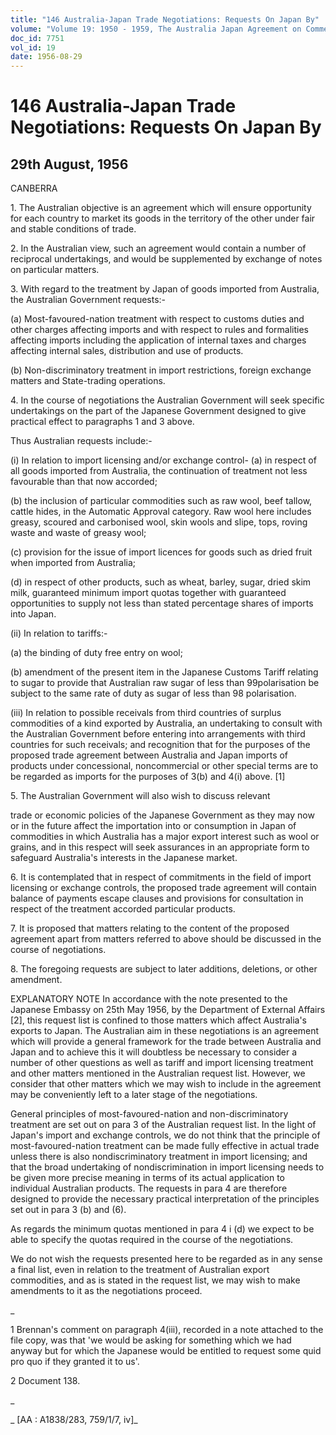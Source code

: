 ```yaml
---
title: "146 Australia-Japan Trade Negotiations: Requests On Japan By"
volume: "Volume 19: 1950 - 1959, The Australia Japan Agreement on Commerce"
doc_id: 7751
vol_id: 19
date: 1956-08-29
---
```


# 146 Australia-Japan Trade Negotiations: Requests On Japan By

## 29th August, 1956

CANBERRA

1\. The Australian objective is an agreement which will ensure opportunity for each country to market its goods in the territory of the other under fair and stable conditions of trade.

2\. In the Australian view, such an agreement would contain a number of reciprocal undertakings, and would be supplemented by exchange of notes on particular matters.

3\. With regard to the treatment by Japan of goods imported from Australia, the Australian Government requests:-

(a) Most-favoured-nation treatment with respect to customs duties and other charges affecting imports and with respect to rules and formalities affecting imports including the application of internal taxes and charges affecting internal sales, distribution and use of products.

(b) Non-discriminatory treatment in import restrictions, foreign exchange matters and State-trading operations.

4\. In the course of negotiations the Australian Government will seek specific undertakings on the part of the Japanese Government designed to give practical effect to paragraphs 1 and 3 above.

Thus Australian requests include:-

(i) In relation to import licensing and/or exchange control- (a) in respect of all goods imported from Australia, the continuation of treatment not less favourable than that now accorded;

(b) the inclusion of particular commodities such as raw wool, beef tallow, cattle hides, in the Automatic Approval category. Raw wool here includes greasy, scoured and carbonised wool, skin wools and slipe, tops, roving waste and waste of greasy wool;

(c) provision for the issue of import licences for goods such as dried fruit when imported from Australia;

(d) in respect of other products, such as wheat, barley, sugar, dried skim milk, guaranteed minimum import quotas together with guaranteed opportunities to supply not less than stated percentage shares of imports into Japan.

(ii) In relation to tariffs:-

(a) the binding of duty free entry on wool;

(b) amendment of the present item in the Japanese Customs Tariff relating to sugar to provide that Australian raw sugar of less than 99polarisation be subject to the same rate of duty as sugar of less than 98 polarisation.

(iii) In relation to possible receivals from third countries of surplus commodities of a kind exported by Australia, an undertaking to consult with the Australian Government before entering into arrangements with third countries for such receivals; and recognition that for the purposes of the proposed trade agreement between Australia and Japan imports of products under concessional, noncommercial or other special terms are to be regarded as imports for the purposes of 3(b) and 4(i) above. [1]

5\. The Australian Government will also wish to discuss relevant 

trade or economic policies of the Japanese Government as they may now or in the future affect the importation into or consumption in Japan of commodities in which Australia has a major export interest such as wool or grains, and in this respect will seek assurances in an appropriate form to safeguard Australia's interests in the Japanese market.

6\. It is contemplated that in respect of commitments in the field of import licensing or exchange controls, the proposed trade agreement will contain balance of payments escape clauses and provisions for consultation in respect of the treatment accorded particular products.

7\. It is proposed that matters relating to the content of the proposed agreement apart from matters referred to above should be discussed in the course of negotiations.

8\. The foregoing requests are subject to later additions, deletions, or other amendment.

EXPLANATORY NOTE In accordance with the note presented to the Japanese Embassy on 25th May 1956, by the Department of External Affairs [2], this request list is confined to those matters which affect Australia's exports to Japan. The Australian aim in these negotiations is an agreement which will provide a general framework for the trade between Australia and Japan and to achieve this it will doubtless be necessary to consider a number of other questions as well as tariff and import licensing treatment and other matters mentioned in the Australian request list. However, we consider that other matters which we may wish to include in the agreement may be conveniently left to a later stage of the negotiations.

General principles of most-favoured-nation and non-discriminatory treatment are set out on para 3 of the Australian request list. In the light of Japan's import and exchange controls, we do not think that the principle of most-favoured-nation treatment can be made fully effective in actual trade unless there is also nondiscriminatory treatment in import licensing; and that the broad undertaking of nondiscrimination in import licensing needs to be given more precise meaning in terms of its actual application to individual Australian products. The requests in para 4 are therefore designed to provide the necessary practical interpretation of the principles set out in para 3 (b) and (6).

As regards the minimum quotas mentioned in para 4 i (d) we expect to be able to specify the quotas required in the course of the negotiations.

We do not wish the requests presented here to be regarded as in any sense a final list, even in relation to the treatment of Australian export commodities, and as is stated in the request list, we may wish to make amendments to it as the negotiations proceed.

_

1 Brennan's comment on paragraph 4(iii), recorded in a note attached to the file copy, was that 'we would be asking for something which we had anyway but for which the Japanese would be entitled to request some quid pro quo if they granted it to us'.

2 Document 138.

_

_ [AA : A1838/283, 759/1/7, iv]_
